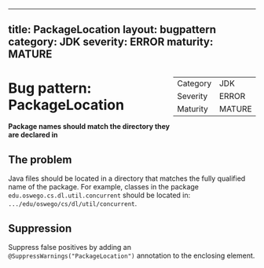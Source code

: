 <!--
*** AUTO-GENERATED, DO NOT MODIFY ***
To make changes, edit the @BugPattern annotation or the explanation in docs/bugpattern.
-->

---
title: PackageLocation
layout: bugpattern
category: JDK
severity: ERROR
maturity: MATURE
---

<div style="float:right;"><table id="metadata">
<tr><td>Category</td><td>JDK</td></tr>
<tr><td>Severity</td><td>ERROR</td></tr>
<tr><td>Maturity</td><td>MATURE</td></tr>
</table></div>

# Bug pattern: PackageLocation
__Package names should match the directory they are declared in__

## The problem
Java files should be located in a directory that matches the fully qualified name of the package. For example, classes in the package `edu.oswego.cs.dl.util.concurrent` should be located in: `.../edu/oswego/cs/dl/util/concurrent`.

## Suppression
Suppress false positives by adding an `@SuppressWarnings("PackageLocation")` annotation to the enclosing element.

